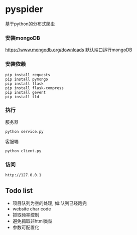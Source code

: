 # pyspider
基于python的分布式爬虫

### 安装mongoDB
https://www.mongodb.org/downloads
默认端口运行mongoDB

### 安装依赖
    pip install requests
    pip install pymongo
    pip install flask
    pip install flask-compress
    pip install gevent
    pip install tld

### 执行
服务器

    python service.py

客服端

    python client.py

### 访问

    http://127.0.0.1


## Todo list

- 项目队列为空的处理, 如:队列已经跑完
- website char code
- 抓取频率控制
- 避免抓取非html类型
- 参数可配置化

